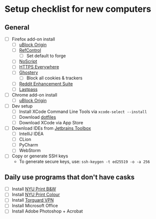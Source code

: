 # Setup checklist for new computers
## General
- [ ] Firefox add-on install
	- [ ] [uBlock Origin](https://addons.mozilla.org/en-us/firefox/addon/ublock-origin/)
	- [ ] [RefControl](https://addons.mozilla.org/en-US/firefox/addon/refcontrol/)
		- [ ] Set default to forge
	- [ ] [NoScript](https://addons.mozilla.org/en-US/firefox/addon/noscript/)
	- [ ] [HTTPS Everywhere](https://www.eff.org/https-everywhere)
	- [ ] [Ghostery](https://addons.mozilla.org/en-US/firefox/addon/ghostery/)
		- [ ] Block all cookies & trackers
	- [ ] [Reddit Enhancement Suite](https://addons.mozilla.org/en-US/firefox/addon/reddit-enhancement-suite/)
	- [ ] [Lastpass](https://lastpass.com/misc_download2.php)
- [ ] Chrome add-on install
	- [ ] [uBlock Origin](https://chrome.google.com/webstore/detail/ublock-origin/cjpalhdlnbpafiamejdnhcphjbkeiagm?hl=en)
- [ ] Dev setup
	- [ ] Install XCode Command Line Tools via `xcode-select --install`
	- [ ] Download [dotfiles](https://github.com/JasonYao/dotfiles)
	- [ ] Download XCode via App Store
- [ ] Download IDEs from [Jetbrains Toolbox](https://www.jetbrains.com/toolbox/)
	- [ ] IntelliJ IDEA
	- [ ] CLion
	- [ ] PyCharm
	- [ ] WebStorm
- [ ] Copy or generate SSH keys
	- To generate secure keys, use: `ssh-keygen -t ed25519 -o -a 256`

## Daily use programs that don't have casks
- [ ] Install [NYU Print B&W](www.nyu.edu/content/dam/nyu/informationTechnology/misc/software/print-service-macv2.pkg)
- [ ] Install [NYU Print Colour](www.nyu.edu/content/dam/nyu/informationTechnology/misc/software/print-service-color-mac-v2.pkg)
- [ ] Install [Torguard VPN](https://torguard.net/downloads.php)
- [ ] Install Microsoft Office
- [ ] Install Adobe Photoshop + Acrobat
